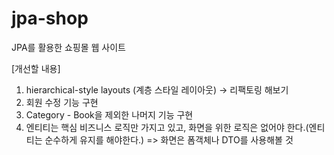 # jpa-shop
JPA를 활용한 쇼핑몰 웹 사이트 


[개선할 내용]
1. hierarchical-style layouts (계층 스타일 레이아웃) → 리팩토링 해보기
2. 회원 수정 기능 구현
3. Category - Book을 제외한 나머지 기능 구현
4. 엔티티는 핵심 비즈니스 로직만 가지고 있고, 화면을 위한 로직은 없어야 한다.(엔티티는 순수하게 유지를 해야한다.) => 화면은 폼객체나 DTO를 사용해볼 것
